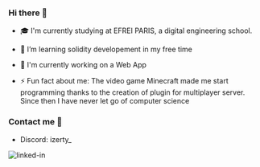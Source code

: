 ### Hi there 👋

- 🎓 I'm currently studying at EFREI PARIS, a digital engineering school. 
- 🌱 I’m learning solidity developement in my free time
- 🔭 I'm currently working on a Web App

- ⚡ Fun fact about me: The video game Minecraft made me start programming thanks to the creation of plugin for multiplayer server. Since then I have never let go of computer science

### Contact me 📳

- Discord: izerty_

[<img align="left" alt="linked-in" src="https://img.shields.io/badge/linkedin-%230077B5.svg?&style=for-the-badge&logo=linkedin&logoColor=white" />](https://www.linkedin.com/in/tfougeron/)



<!--
**Izerty/Izerty** is a ✨ _special_ ✨ repository because its `README.md` (this file) appears on your GitHub profile.

Here are some ideas to get you started:

- 🔭 I’m currently working on ...
- 🌱 I’m currently learning ...
- 👯 I’m looking to collaborate on ...
- 🤔 I’m looking for help with ...
- 💬 Ask me about ...
- 📫 How to reach me: ...
- 😄 Pronouns: ...
- ⚡ Fun fact: ...
-->
